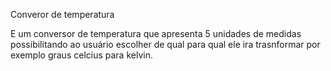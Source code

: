 Converor de temperatura

E um conversor de temperatura que apresenta 5 unidades de medidas possibilitando ao usuário escolher de qual para qual ele ira trasnformar por exemplo graus celcius para kelvin.
